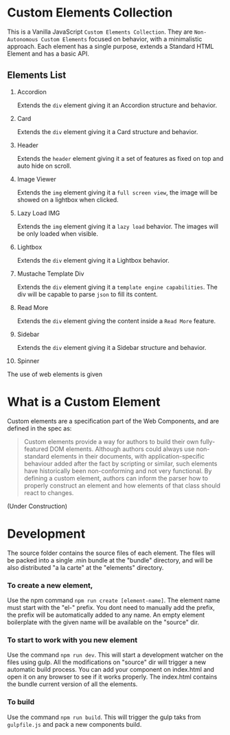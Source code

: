 # Custom Elements Collection

This is a Vanilla JavaScript `Custom Elements Collection`. They are `Non-Autonomous Custom Elements` focused on behavior, with a minimalistic approach. Each element has a single purpose, extends a Standard HTML Element and has a basic API.

## Elements List

01. Accordion

	Extends the `div` element giving it an Accordion structure and behavior.

02. Card

	Extends the `div` element giving it a Card structure and behavior.

03. Header

	Extends the `header` element giving it a set of features as fixed on top and auto hide on scroll.

04. Image Viewer

	Extends the `img` element giving it a `full screen view`, the image will be showed on a lightbox when clicked.

05. Lazy Load IMG

	Extends the `img` element giving it a `lazy load` behavior. The images will be only loaded when visible.

06. Lightbox

	Extends the `div` element giving it a Lightbox behavior.

07. Mustache Template Div

	Extends the `div` element giving it a `template engine capabilities`. The div will be capable to parse `json` to fill its content.

08. Read More

	Extends the `div` element giving the content inside a `Read More` feature.

09. Sidebar

	Extends the `div` element giving it a Sidebar structure and behavior.

10. Spinner


The use of web elements is given

# What is a Custom Element

Custom elements are a specification part of the Web Components, and are defined in the spec as:

> Custom elements provide a way for authors to build their own fully-featured DOM elements. Although authors could always use non-standard elements in their documents, with application-specific behaviour added after the fact by scripting or similar, such elements have historically been non-conforming and not very functional. By defining a custom element, authors can inform the parser how to properly construct an element and how elements of that class should react to changes.

(Under Construction)

# Development

The source folder contains the source files of each element. The files will be packed into a single .min bundle at the "bundle" directory, and will be also distributed "a la carte" at the "elements" directory.

### To create a new element,

Use the npm command `npm run create [element-name]`. The element name must start with the "el-" prefix. You dont need to manually add the prefix, the prefix will be automatically added to any name. An empty element boilerplate with the given name will be available on the "source" dir.

### To start to work with you new element

Use the command `npm run dev`. This will start a development watcher on the  files using gulp. All the modifications on "source" dir will trigger a new  automatic build process. You can add your component on index.html and open it on any browser to see if it works properly. The index.html contains the bundle current version of all the elements.

### To build

Use the command `npm run build`. This will trigger the gulp taks from `gulpfile.js` and pack a new components build.
